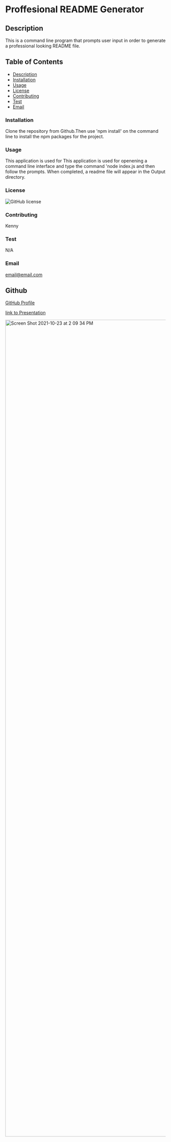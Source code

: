 
# Proffesional README Generator




 ## Description
 This is a command line program that prompts user input in order to generate a professional looking README file.
  ## **Table of Contents**

  * [Description](#Description)
  * [Installation](#Installation)
  * [Usage](#Usage)
  * [License](##license)
  * [Contributing](#Contributing)
  * [Test](#Test)
  * [Email](#Email)
  
  
  ### **Installation**

  Clone the repository from Github.Then use 'npm install' on the command line to install the npm packages for the project.

  ### **Usage**

  This application is used for This application is used for openening a command line interface and type the command 'node index.js and then follow the prompts. When completed, a readme file will appear in the Output directory.

  ### **License**
  ![GitHub license](https://img.shields.io/badge/license-MIT-blue.svg)
  

  ### **Contributing**

  Kenny

  ### **Test** 

  N/A

  ### **Email**
  
  email@email.com

  ## Github

  [GitHub Profile](https://github.com/kenny522)


[link to Presentation](https://drive.google.com/file/d/1t4XcK_oUAldnB0HlbqK8VjB8zC5oP8Yc/view?usp=sharing)



<img width="2560" alt="Screen Shot 2021-10-23 at 2 09 34 PM" src="https://user-images.githubusercontent.com/84942098/138571702-f5ccb6ca-bf09-4ee2-a85f-bb7a3a3a28cf.png">

